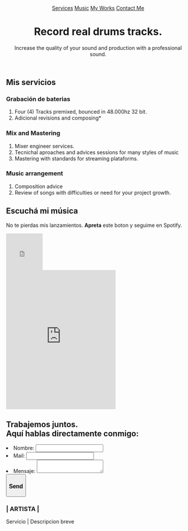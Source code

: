 <!DOCTYPE html>
<html lang="en">
<head>
    <meta charset="UTF-8">
    <meta http-equiv="X-UA-Compatible" content="IE=edge">
    <meta name="viewport" content="width=device-width, initial-scale=1.0">
    <link rel="preconnect" href="https://fonts.gstatic.com">
    <link href="https://fonts.googleapis.com/css2?family=Roboto:ital,wght@0,100;0,300;0,400;0,900;1,100&display=swap" rel="stylesheet">
    <link rel="stylesheet" href="https://pro.fontawesome.com/releases/v5.10.0/css/all.css" integrity="sha384-AYmEC3Yw5cVb3ZcuHtOA93w35dYTsvhLPVnYs9eStHfGJvOvKxVfELGroGkvsg+p" crossorigin="anonymous"/>
    <link rel="stylesheet" href="/css/main.css">
</head>
<body>
    <header>
        <a href="#"><i class="fas fa-chevron-circle-down btn-menu"></i></a>
        <nav class="menu-navegacion">
            <a href="#services">Services</a>
            <a href="#music">Music</a>
            <a href="#works">My Works</a>
            <a href="#contact">Contact Me</a>
        </nav>
        <div class="head">
            <h1 class="titulo">Record real drums tracks.</h1>
            <p class="copy">Increase the quality of your sound and production with a professional sound.</p>
        </div>
    </header>
    <main>
        <section class="services" id="services">
            <h2 class="subtitulo">Mis servicios</h2>
            <div class="contenedor-services">
                    <div class="service_card" id="service_drumrecord">
                        <h3 class="nservices"><span><i class="fas fa-caret-right"></i></span>Grabación de baterias</h3>
                        <div class="tservices">
                            <ol>
                            <li>Four (4) Tracks premixed, bounced in 48.000hz 32 bit.</li>
                            <li>Adicional revisions and composing*</li>
                            </ol>
                        </div>
                    </div>
                    <div class="service_card" id="service_drumrecord">
                        <h3 class="nservices"><span><i class="fas fa-caret-right"></i></span>Mix and Mastering</h3>
                        <div class="tservices">
                            <ol>
                            <li>Mixer engineer services.</li>
                            <li>Tecnichal aproaches and advices sessions for many styles of music</li>
                            <li>Mastering with standards for streaming plataforms.</li>
                            </ol>
                        </div>
                    </div>
                    <div class="service_card" id="service_arrangement">
                        <h3 class="nservices"><span><i class="fas fa-caret-right"></i></span>Music arrangement</h3>
                        <div class="tservices">
                            <ol>
                            <li>Composition advice</li>
                            <li>Review of songs with difficulties or need for your project growth.</li>
                            </ol>
                        </div>
                    </div>
            </div>
        </section>
        <section class="music" id="music">
            <div class="contenedor">
                <h2 class="subtitulo">Escuchá mi música</h2>
                <div class="contenedor-music">
                    <div class="btn-spotify">
                        <p>No te pierdas mis lanzamientos. <strong>Apreta</strong> este boton y seguime en Spotify.</p>
                        <div class="embed-container">
                            <iframe src="https://open.spotify.com/follow/1/?uri=spotify:artist:6h0KtnUiBpkxxjvZZPvNSw?si=OHtp5JeZQhmLmt3Sz77d0A&size=basic&theme=light&show-count=0" width="100wh" height="100vh" scrolling="no" frameborder="0" style="border:none; overflow:hidden;" allowtransparency="true"></iframe>
                        </div>
                    </div>
                    <div class="player-contenedor">
                        <!-- soundcloud PLAYER -->
                        <div id="#music">
                            <iframe src="https://open.spotify.com/embed/artist/6h0KtnUiBpkxxjvZZPvNSw" width="300" height="380" frameborder="0" allowtransparency="true" allow="encrypted-media" border-radius= "15px"></iframe>
                        </div>
                    </div>
                </div>
            </div>
        </section>
        <!-- <section class="gallery" id="gallery">
            <div class="contenedor">
                <h2 class="subtitulo">Mi entorno</h2>
                <div class="contenedor-gallery">
                    <img src="#" alt="" class="img-gallery">
                    <img src="#" alt="" class="img-gallery">
                    <img src="#" alt="" class="img-gallery">
                    <img src="#" alt="" class="img-gallery">
                    <img src="#" alt="" class="img-gallery">
                </div>
            </div>
        </section> -->
                    <!-- EFECTO LIGHTBOX IMAGENES-->
        <!-- <section class="imagen-light">
            <img src="#" alt="" class="close">
            <img src="#" alt="" class="agregar-imagen">
        </section> -->
    </main>
    <footer class="contact" id="contact">
        <div class="contenedor footer-content">
            <div class="form-contenedor">
                <h2> <span>Trabajemos juntos.</span><br>Aquí hablas directamente conmigo:</h2>
                <li class="form-li" action="nombre" method="get">
                    <label for="name">Nombre:</label>
                    <input type="text" id="name" name="user_name"><i class="far fa-user"></i>
                </li> 
                <li class="form-li" action="mail" method="get">
                    <label for="mail">Mail:</label>
                    <input type="email" id="mail" name="user_email"><i class="far fa-envelope"></i>
                </li>
                <li class="form-li" action="mensaje" method="dialog">
                    <label for="msg">Mensaje:</label>
                    <textarea type="text" id="msg" name="user_mensaje"></textarea><i class="far fa-edit"></i>
                </li>
                <div class="form-btn">
                    <button type="submit"><h3>Send</h3><i class="fas fa-share"></i></button>
                </div>
            </div>
        </div>
        <div class="social-media">
            <a href="/.." class="social-media-icon">
                <i class="fab fa-facebook-square"></i>
            </a>
            <a href="/.." class="social-media-icon">
                <i class="fab fa-instagram"></i>                
            </a>
            <a href="/.." class="social-media-icon">
                <i class="fab fa-youtube"></i>
            </a>
        </div>
        <div class="contenedor footer-content">
            <div class="contact-me">
                <h3 class="brand">| ARTISTA | </h3>
                <p>Servicio | Descripcion breve</p>
            </div>
        </div>
        </footer>
    <script src="/js/menu.js"></script>
    <script src="/js/app.js"></script>
</body>
</html>
